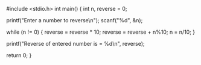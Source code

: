 #include <stdio.h>
int main()
{
   int n, reverse = 0;
 
   printf("Enter a number to reverse\n");
   scanf("%d", &n);
 
   while (n != 0)
   {
      reverse = reverse * 10;
      reverse = reverse + n%10;
      n = n/10;
   }
 
   printf("Reverse of entered number is = %d\n", reverse);
 
   return 0;
}
